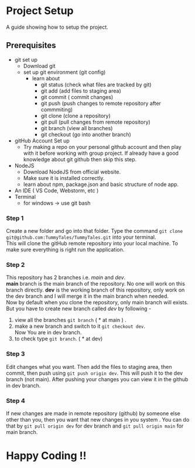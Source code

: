 # Project Setup
A guide showing how to setup the project.

## Prerequisites

- git set up
  - Download git
  - set up git environment (git config)
    - learn about 
      - git status (check what files are tracked by git)
      - git add (add files to staging area)
      - git commit ( commit changes)
      - git push (push changes to remote repository after commmiting)
      - git clone (clone a repository)
      - git pull (pull changes from remote repository)
      - git branch (view all branches) 
      - git checkout (go into another branch)
- gitHub Account Set up
  - Try making a repo on your personal github account and then play with it before working with group project. If already have a good knowledge about git github then skip this step.
- NodeJS
  - Download NodeJS from official website.
  - Make sure it is installed correctly.
  - learn about npm, package.json and basic structure of node app.
- An IDE ( VS Code, Webstorm, etc )
- Terminal
  - for windows -> use git bash


### Step 1
Create a new folder and go into that folder. Type the command ```git clone git@github.com:TummyTales/TummyTales.git``` into your terminal.\
This will clone the gitHub remote repository into your local machine. To make sure everything is right run the application.

### Step 2
This repository has 2 branches i.e. *main* and *dev*.\
**main** branch is the main branch of the repository. No one will work on this branch directly. **dev** is the working branch of this repository, only work on the dev branch and I will merge it in the main branch when needed.\
Now by default when you clone the repository, only main branch will exists. But you have to create new branch called *dev* by following - 
1. view all the branches ```git branch``` ( * at main ) .
2. make a new branch and switch to it ```git checkout dev```.\
Now You are in dev branch.
3. to check type ```git branch```. (  *  at dev)

### Step 3
Edit changes what you want. Then add the files to staging area, then commit, then push using ```git push origin dev```. This will push it to the dev branch (not main).
After pushing your changes you can view it in the github in dev branch.

### Step 4
If new changes are made in remote repository (github) by someone else other than you, then you want that new changes in you system . You can do that by ```git pull origin dev``` for dev branch and ```git pull origin main``` for main branch.

# Happy Coding !!
